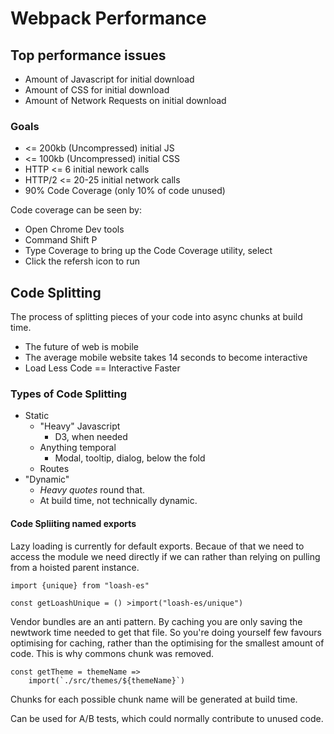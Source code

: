 # Webpack Performance

## Top performance issues

* Amount of Javascript for initial download
* Amount of CSS for initial download
* Amount of Network Requests on initial download

### Goals

* <= 200kb (Uncompressed) initial JS
* <= 100kb (Uncompressed) initial CSS
* HTTP <= 6 initial nework calls
* HTTP/2 <= 20-25 initial network calls
* 90% Code Coverage (only 10% of code unused)

Code coverage can be seen by:
* Open Chrome Dev tools
* Command Shift P
* Type Coverage to bring up the Code Coverage utility, select
* Click the refersh icon to run

## Code Splitting

The process of splitting pieces of your code into async chunks at build time.

* The future of web is mobile
* The average mobile website takes 14 seconds to become interactive
* Load Less Code == Interactive Faster

### Types of Code Splitting

* Static
	* "Heavy" Javascript
		* D3, when needed
	* Anything temporal
		* Modal, tooltip, dialog, below the fold
	* Routes
* "Dynamic"
	* _Heavy quotes_ round that.
	* At build time, not technically dynamic.

#### Code Spliiting named exports
Lazy loading is currently for default exports.
Becaue of that we need to access the module we need directly if we can rather than relying on pulling from a hoisted parent instance.

```import {unique} from "loash-es"```

```const getLoashUnique = () >import("loash-es/unique")```

Vendor bundles are an anti pattern. By caching you are only saving the newtwork time needed to get that file. So you're doing yourself few favours optimising for caching, rather than the optimising for the smallest amount of code. This is why commons chunk was removed.

```
const getTheme = themeName =>
	import(`./src/themes/${themeName}`)
```

Chunks for each possible chunk name will be generated at build time.

Can be used for A/B tests, which could normally contribute to unused code.
